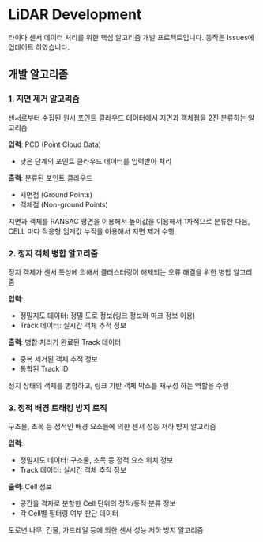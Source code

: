 # LiDAR Development

라이다 센서 데이터 처리를 위한 핵심 알고리즘 개발 프로젝트입니다.
동작은 Issues에 업데이트 하였습니다.

## 개발 알고리즘

### 1. 지면 제거 알고리즘

센서로부터 수집된 원시 포인트 클라우드 데이터에서 지면과 객체점을 2진 분류하는 알고리즘

**입력**: PCD (Point Cloud Data)
- 낮은 단계의 포인트 클라우드 데이터를 입력받아 처리

**출력**: 분류된 포인트 클라우드
- 지면점 (Ground Points)
- 객체점 (Non-ground Points)

지면과 객체를 RANSAC 평면을 이용해서 높이값을 이용해서 1차적으로 분류한 다음, CELL 마다 적응형 임계값 누적을 이용해서 지면 제거 수행

### 2. 정지 객체 병합 알고리즘

정지 객체가 센서 특성에 의해서 클러스터링이 해제되는 오류 해결을 위한 병합 알고리즘

**입력**: 
- 정밀지도 데이터: 정밀 도로 정보(링크 정보와 마크 정보 이용)
- Track 데이터: 실시간 객체 추적 정보

**출력**: 병합 처리가 완료된 Track 데이터
- 중복 제거된 객체 추적 정보
- 통합된 Track ID

정지 상태의 객체를 병합하고, 링크 기반 객체 박스를 재구성 하는 역할을 수행

### 3. 정적 배경 트래킹 방지 로직

구조물, 초목 등 정적인 배경 요소들에 의한 센서 성능 저하 방지 알고리즘

**입력**:
- 정밀지도 데이터: 구조물, 초목 등 정적 요소 위치 정보
- Track 데이터: 실시간 객체 추적 정보

**출력**: Cell 정보
- 공간을 격자로 분할한 Cell 단위의 정적/동적 분류 정보
- 각 Cell별 필터링 여부 판단 데이터

도로변 나무, 건물, 가드레일 등에 의한 센서 성능 저하 방지 알고리즘
